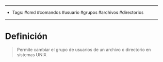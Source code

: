 --------------------
- Tags: #cmd #comandos #usuario #grupos #archivos #directorios 
-----------------------------
# Definición

> Permite cambiar el grupo de usuarios de un archivo o directorio en sistemas UNIX